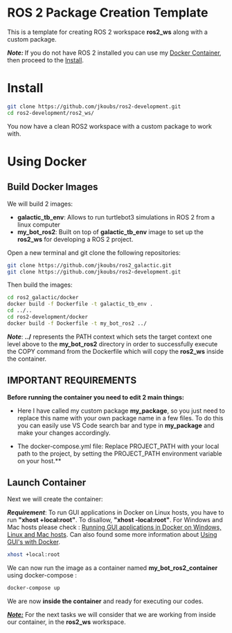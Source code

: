 # ROS 2 Package Creation Template


This is a template for creating ROS 2 workspace **ros2_ws** along with a custom package.

**<em>Note: </em>** If you do not have ROS 2 installed you can use my [Docker Container](#using-docker), then proceed to the [Install](#install).

# Install

```bash
git clone https://github.com/jkoubs/ros2-development.git
cd ros2-development/ros2_ws/
```
You now have a clean ROS2 workspace with a custom package to work with.

# Using Docker
## Build Docker Images

We will build 2 images:
- <strong>galactic_tb_env</strong>: Allows to run turtlebot3 simulations in ROS 2 from a linux computer
- <strong>my_bot_ros2</strong>: Built on top of <strong>galactic_tb_env</strong> image to set up the **ros2_ws** for developing a ROS 2 project.

Open a new terminal and git clone the following repositories:

```bash
git clone https://github.com/jkoubs/ros2_galactic.git
git clone https://github.com/jkoubs/ros2-development.git
```
Then build the images:

```bash
cd ros2_galactic/docker
docker build -f Dockerfile -t galactic_tb_env .
cd ../..
cd ros2-development/docker
docker build -f Dockerfile -t my_bot_ros2 ../
```
<strong><em>Note</em></strong>: <strong>../</strong> represents the PATH context which sets the target context one level above to the <strong>my_bot_ros2</strong> directory in order to successfully execute the COPY command from the Dockerfile which will copy the <strong>ros2_ws</strong> inside the container.

## IMPORTANT REQUIREMENTS

**Before running the container you need to edit 2 main things:**

* Here I have called my custom package **my_package**, so you just need to replace this name with your own package name in a few files. To do this you can easily use VS Code search bar and type in **my_package** and make your changes accordingly.

* The docker-compose.yml file: Replace PROJECT_PATH with your local path to the project, by setting the  PROJECT_PATH environment variable on your host.**

## Launch Container

Next we will create the container:

<strong><em>Requirement</em></strong>: To run GUI applications in Docker on Linux hosts, you have to run <strong>"xhost +local:root"</strong>. To disallow, <strong>"xhost -local:root"</strong>. For Windows and Mac hosts please check : [Running GUI applications in Docker on Windows, Linux and Mac hosts](https://cuneyt.aliustaoglu.biz/en/running-gui-applications-in-docker-on-windows-linux-mac-hosts/). Can also found some more information about [Using GUI's with Docker](http://wiki.ros.org/docker/Tutorials/GUI).

```bash
xhost +local:root
```

We can now run the image as a container named <strong>my_bot_ros2_container</strong> using docker-compose :

```bash
docker-compose up
```

We are now <strong>inside the container</strong> and ready for executing our codes.

<u><strong><em>Note:</em></strong></u> For the next tasks we will consider that we are working from inside our container, in the <strong>ros2_ws</strong> workspace.
